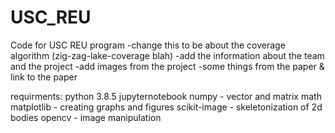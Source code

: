 # USC_REU
Code for USC REU program
-change this to be about the coverage algorithm (zig-zag-lake-coverage blah) 
-add the information about the team and the project
-add images from the project
-some things from the paper & link to the paper



requirments:
python 3.8.5 
jupyternotebook
numpy - vector and matrix math
matplotlib - creating graphs and figures
scikit-image - skeletonization of 2d bodies 
opencv - image manipulation
